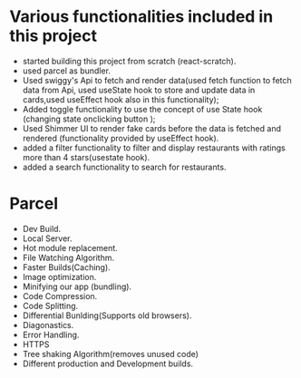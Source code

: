 
# Various functionalities included in this project
- started building this project from scratch (react-scratch).
- used parcel as bundler.
- Used swiggy's Api to fetch and render data(used fetch function to fetch data from Api, used useState hook to store and update data in cards,used useEffect hook also in this functionality);
- Added toggle functionality to use the concept of use State hook (changing state onclicking button );
- Used Shimmer UI to render fake cards before the data is fetched and rendered (functionality provided by useEffect hook).
- added a filter functionality to filter and display restaurants with ratings more than 4 stars(usestate hook).
- added a search functionality to search for restaurants.

# Parcel
- Dev Build.
- Local Server.
- Hot module replacement.
- File Watching Algorithm.
- Faster Builds(Caching).
- Image optimization.
- Minifying our app (bundling).
- Code Compression.
- Code Splitting.
- Differential Bunlding(Supports old browsers).
- Diagonastics.
- Error Handling.
- HTTPS
- Tree shaking Algorithm(removes unused code)
- Different production and Development builds.

